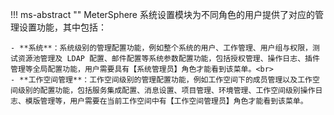 !!! ms-abstract ""
    MeterSphere 系统设置模块为不同角色的用户提供了对应的管理设置功能，其中包括：<br>

    - **系统**：系统级别的管理配置功能，例如整个系统的用户、工作管理、用户组与权限，测试资源池管理及 LDAP 配置、邮件配置等系统参数配置功能，包括授权管理、操作日志、插件管理等全局配置功能，用户需要具有【系统管理员】角色才能看到该菜单。<br>
    - **工作空间管理**：工作空间级别的管理配置功能，例如工作空间下的成员管理以及工作空间级别的配置功能，包括服务集成配置、消息设置、项目管理、环境管理、工作空间级别操作日志、模版管理等，用户需要在当前工作空间中有【工作空间管理员】角色才能看到该菜单。
